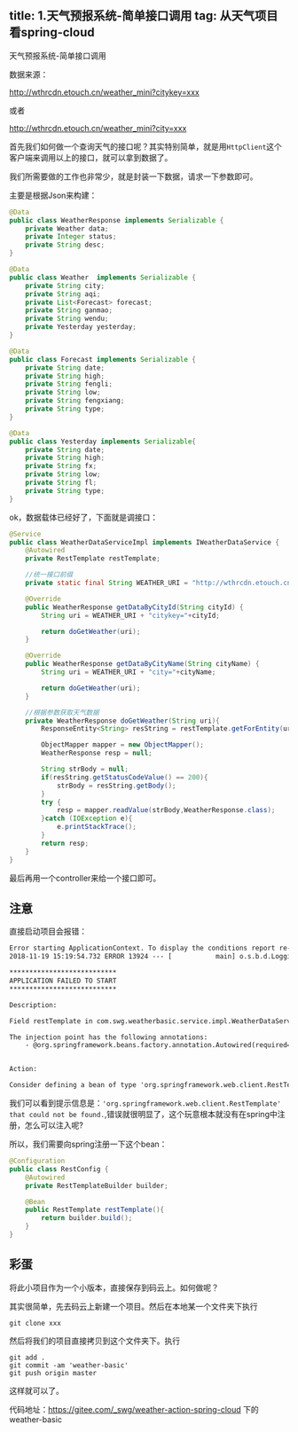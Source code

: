title: 1.天气预报系统-简单接口调用
tag: 从天气项目看spring-cloud
---
天气预报系统-简单接口调用
<!-- more -->

数据来源：

http://wthrcdn.etouch.cn/weather_mini?citykey=xxx

或者

http://wthrcdn.etouch.cn/weather_mini?city=xxx

首先我们如何做一个查询天气的接口呢？其实特别简单，就是用`HttpClient`这个客户端来调用以上的接口，就可以拿到数据了。

我们所需要做的工作也非常少，就是封装一下数据，请求一下参数即可。

主要是根据Json来构建：


```java
@Data
public class WeatherResponse implements Serializable {
    private Weather data;
    private Integer status;
    private String desc;
}

@Data
public class Weather  implements Serializable {
    private String city;
    private String aqi;
    private List<Forecast> forecast;
    private String ganmao;
    private String wendu;
    private Yesterday yesterday;
}

@Data
public class Forecast implements Serializable {
    private String date;
    private String high;
    private String fengli;
    private String low;
    private String fengxiang;
    private String type;
}

@Data
public class Yesterday implements Serializable{
    private String date;
    private String high;
    private String fx;
    private String low;
    private String fl;
    private String type;
}
```

ok，数据载体已经好了，下面就是调接口：


```java
@Service
public class WeatherDataServiceImpl implements IWeatherDataService {
    @Autowired
    private RestTemplate restTemplate;

    //统一接口前缀
    private static final String WEATHER_URI = "http://wthrcdn.etouch.cn/weather_mini?";

    @Override
    public WeatherResponse getDataByCityId(String cityId) {
        String uri = WEATHER_URI + "citykey="+cityId;

        return doGetWeather(uri);
    }

    @Override
    public WeatherResponse getDataByCityName(String cityName) {
        String uri = WEATHER_URI + "city="+cityName;

        return doGetWeather(uri);
    }

    //根据参数获取天气数据
    private WeatherResponse doGetWeather(String uri){
        ResponseEntity<String> resString = restTemplate.getForEntity(uri,String.class);

        ObjectMapper mapper = new ObjectMapper();
        WeatherResponse resp = null;

        String strBody = null;
        if(resString.getStatusCodeValue() == 200){
            strBody = resString.getBody();
        }
        try {
            resp = mapper.readValue(strBody,WeatherResponse.class);
        }catch (IOException e){
            e.printStackTrace();
        }
        return resp;
    }
}
```
最后再用一个controller来给一个接口即可。

## 注意

直接启动项目会报错：

```xml
Error starting ApplicationContext. To display the conditions report re-run your application with 'debug' enabled.
2018-11-19 15:19:54.732 ERROR 13924 --- [           main] o.s.b.d.LoggingFailureAnalysisReporter   : 

***************************
APPLICATION FAILED TO START
***************************

Description:

Field restTemplate in com.swg.weatherbasic.service.impl.WeatherDataServiceImpl required a bean of type 'org.springframework.web.client.RestTemplate' that could not be found.

The injection point has the following annotations:
	- @org.springframework.beans.factory.annotation.Autowired(required=true)


Action:

Consider defining a bean of type 'org.springframework.web.client.RestTemplate' in your configuration.
```
我们可以看到提示信息是：`'org.springframework.web.client.RestTemplate' that could not be found.`,错误就很明显了，这个玩意根本就没有在spring中注册，怎么可以注入呢?

所以，我们需要向spring注册一下这个bean：


```java
@Configuration
public class RestConfig {
    @Autowired
    private RestTemplateBuilder builder;

    @Bean
    public RestTemplate restTemplate(){
        return builder.build();
    }
}
```
## 彩蛋

将此小项目作为一个小版本，直接保存到码云上。如何做呢？

其实很简单，先去码云上新建一个项目。然后在本地某一个文件夹下执行

```
git clone xxx
```

然后将我们的项目直接拷贝到这个文件夹下。执行

```
git add .
git commit -am 'weather-basic'
git push origin master
```

这样就可以了。

代码地址：https://gitee.com/_swg/weather-action-spring-cloud 下的 weather-basic